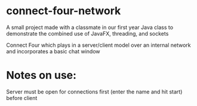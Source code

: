 # connect-four-network
A small project made with a classmate in our first year Java class to demonstrate
the combined use of JavaFX, threading, and sockets

Connect Four which plays in a server/client model over an internal network
and incorporates a basic chat window

# Notes on use:
Server must be open for connections first (enter the name and hit start) before client

